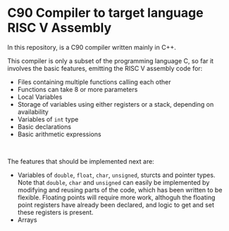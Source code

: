 # C90 Compiler to target language RISC V Assembly

In this repository, is a C90 compiler written mainly in C++.

This compiler is only a subset of the programming language C, so far it involves the basic features, emitting the RISC V assembly code for:

- Files containing multiple functions calling each other
- Functions can take 8 or more parameters
- Local Variables
- Storage of variables using either registers or a stack, depending on availability
- Variables of `int` type
- Basic declarations
- Basic arithmetic expressions

<br>

The features that should be implemented next are:

- Variables of `double`, `float`, `char`, `unsigned`, sturcts and pointer types. Note that `double`, `char` and `unsigned` can easily be implemented by modifying and reusing parts of the code, which has been written to be flexible. Floating points will require more work, althoguh the floating point registers have already been declared, and logic to get and set these registers is present.
- Arrays

